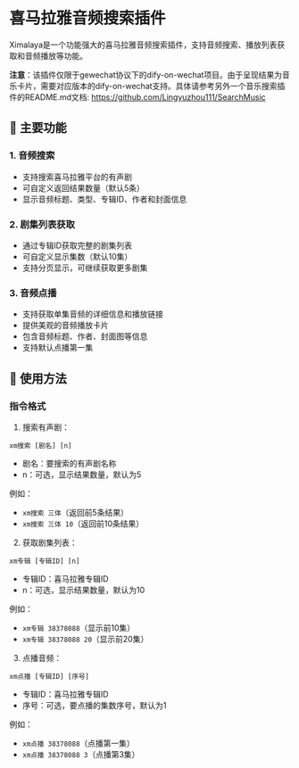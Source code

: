 # 喜马拉雅音频搜索插件

Ximalaya是一个功能强大的喜马拉雅音频搜索插件，支持音频搜索、播放列表获取和音频播放等功能。

**注意**：该插件仅限于gewechat协议下的dify-on-wechat项目。由于呈现结果为音乐卡片，需要对应版本的dify-on-wechat支持。具体请参考另外一个音乐搜索插件的README.md文档: https://github.com/Lingyuzhou111/SearchMusic

## 🌟 主要功能

### 1. 音频搜索
- 支持搜索喜马拉雅平台的有声剧
- 可自定义返回结果数量（默认5条）
- 显示音频标题、类型、专辑ID、作者和封面信息

### 2. 剧集列表获取
- 通过专辑ID获取完整的剧集列表
- 可自定义显示集数（默认10集）
- 支持分页显示，可继续获取更多剧集

### 3. 音频点播
- 支持获取单集音频的详细信息和播放链接
- 提供美观的音频播放卡片
- 包含音频标题、作者、封面图等信息
- 支持默认点播第一集

## 📝 使用方法

### 指令格式

1. 搜索有声剧：
```
xm搜索 [剧名] [n]
```
- 剧名：要搜索的有声剧名称
- n：可选，显示结果数量，默认为5

例如：
- `xm搜索 三体`（返回前5条结果）
- `xm搜索 三体 10`（返回前10条结果）

2. 获取剧集列表：
```
xm专辑 [专辑ID] [n]
```
- 专辑ID：喜马拉雅专辑ID
- n：可选，显示结果数量，默认为10

例如：
- `xm专辑 38378088`（显示前10集）
- `xm专辑 38378088 20`（显示前20集）

3. 点播音频：
```
xm点播 [专辑ID] [序号]
```
- 专辑ID：喜马拉雅专辑ID
- 序号：可选，要点播的集数序号，默认为1

例如：
- `xm点播 38378088`（点播第一集）
- `xm点播 38378088 3`（点播第3集）
